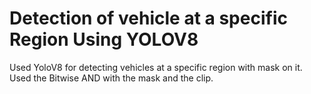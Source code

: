 <H1>Detection of vehicle at a specific Region Using YOLOV8</H1>
Used YoloV8 for detecting vehicles at a specific region with mask on it.<br>
Used the Bitwise AND with the mask and the clip.<br>
